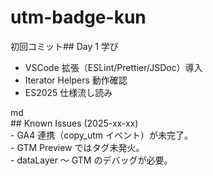 # utm-badge-kun
初回コミット## Day 1 学び  
- VSCode 拡張（ESLint/Prettier/JSDoc）導入  
- Iterator Helpers 動作確認  
- ES2025 仕様流し読み

md<br>## Known Issues (2025-xx-xx)<br>- GA4 連携（copy_utm イベント）が未完了。<br> - GTM Preview ではタグ未発火。<br> - dataLayer 〜 GTM のデバッグが必要。<br>